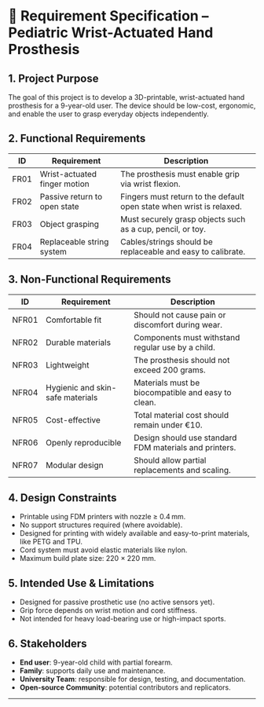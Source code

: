 # 📄 Requirement Specification – Pediatric Wrist-Actuated Hand Prosthesis

## 1. Project Purpose

The goal of this project is to develop a 3D-printable, wrist-actuated hand prosthesis for a 9-year-old user. The device should be low-cost, ergonomic, and enable the user to grasp everyday objects independently.

## 2. Functional Requirements

| ID   | Requirement                              | Description |
|------|------------------------------------------|-------------|
| FR01 | Wrist-actuated finger motion             | The prosthesis must enable grip via wrist flexion. |
| FR02 | Passive return to open state             | Fingers must return to the default open state when wrist is relaxed. |
| FR03 | Object grasping                          | Must securely grasp objects such as a cup, pencil, or toy. |
| FR04 | Replaceable string system                | Cables/strings should be replaceable and easy to calibrate. |

## 3. Non-Functional Requirements

| ID   | Requirement                              | Description |
|------|------------------------------------------|-------------|
| NFR01 | Comfortable fit                         | Should not cause pain or discomfort during wear. |
| NFR02 | Durable materials                        | Components must withstand regular use by a child. |
| NFR03 | Lightweight                              | The prosthesis should not exceed 200 grams. |
| NFR04 | Hygienic and skin-safe materials         | Materials must be biocompatible and easy to clean. |
| NFR05 | Cost-effective                           | Total material cost should remain under €10. |
| NFR06 | Openly reproducible                      | Design should use standard FDM materials and printers. |
| NFR07 | Modular design                           | Should allow partial replacements and scaling. |

## 4. Design Constraints

- Printable using FDM printers with nozzle ≥ 0.4 mm.
- No support structures required (where avoidable).
- Designed for printing with widely available and easy-to-print materials, like PETG and TPU.
- Cord system must avoid elastic materials like nylon.
- Maximum build plate size: 220 × 220 mm.

## 5. Intended Use & Limitations

- Designed for passive prosthetic use (no active sensors yet).
- Grip force depends on wrist motion and cord stiffness.
- Not intended for heavy load-bearing use or high-impact sports.

## 6. Stakeholders

- **End user**: 9-year-old child with partial forearm.
- **Family**: supports daily use and maintenance.
- **University Team**: responsible for design, testing, and documentation.
- **Open-source Community**: potential contributors and replicators.

---
